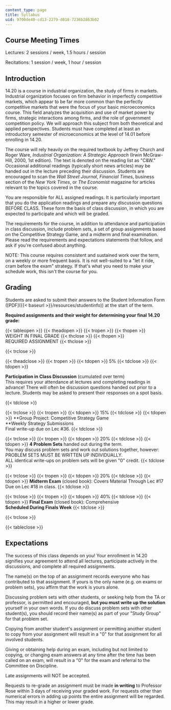 ```yaml
---
content_type: page
title: Syllabus
uid: 9700de40-cd13-2279-d018-7236b2863b02
---
```


Course Meeting Times
--------------------

Lectures: 2 sessions / week, 1.5 hours / session

Recitations: 1 session / week, 1 hour / session

Introduction
------------

14.20 is a course in industrial organization, the study of firms in markets. Industrial organization focuses on firm behavior in imperfectly competitive markets, which appear to be far more common than the perfectly competitive markets that were the focus of your basic microeconomics course. This field analyzes the acquisition and use of market power by firms, strategic interactions among firms, and the role of government competition policy. We will approach this subject from both theoretical and applied perspectives. Students must have completed at least an introductory semester of microeconomics at the level of 14.01 before enrolling in 14.20.

The course will rely heavily on the required textbook by Jeffrey Church and Roger Ware, _Industrial Organization: A Strategic Approach_ (Irwin McGraw-Hill, 2000, 1st edition). The text is denoted on the reading list as "C&W." Occasional additional readings (typically short news articles) may be handed out in the lecture preceding their discussion. Students are encouraged to scan the _Wall Street Journal_, _Financial Times_, business section of the _New York Times_, or _The Economist_ magazine for articles relevant to the topics covered in the course.

You are responsible for ALL assigned readings. It is particularly important that you do the application readings and prepare any discussion questions BEFORE CLASS. These form the basis of class discussion, in which you are expected to participate and which will be graded.

The requirements for the course, in addition to attendance and participation in class discussion, include problem sets, a set of group assignments based on the Competitive Strategy Game, and a midterm and final examination. Please read the requirements and expectations statements that follow, and ask if you're confused about anything.

NOTE: This course requires consistent and sustained work over the term, on a weekly or more frequent basis. It is not well-suited to a "let it ride, cram before the exam" strategy. If that's what you need to make your schedule work, this isn't the course for you.

Grading
-------

Students are asked to submit their answers to the Student Information Form ([PDF]({{< baseurl >}}/resources/studentinfo)) at the start of the term.

**Required assignments and their weight for determining your final 14.20 grade:**

{{< tableopen >}}
{{< theadopen >}}
{{< tropen >}}
{{< thopen >}}
WEIGHT IN FINAL GRADE
{{< thclose >}}
{{< thopen >}}
REQUIRED ASSIGNMENT
{{< thclose >}}

{{< trclose >}}

{{< theadclose >}}
{{< tropen >}}
{{< tdopen >}}
5%
{{< tdclose >}}
{{< tdopen >}}


**Participation in Class Discussion** (cumulated over term)  
This requires your attendance at lectures and completing readings in advance! There will often be discussion questions handed out prior to a lecture. Students may be asked to present their responses on a spot basis.


{{< tdclose >}}

{{< trclose >}}
{{< tropen >}}
{{< tdopen >}}
15%
{{< tdclose >}}
{{< tdopen >}}
**Group Project: Competitive Strategy Game  
**Weekly Strategy Submissions  
Final write-up due on Lec #36.
{{< tdclose >}}

{{< trclose >}}
{{< tropen >}}
{{< tdopen >}}
20%
{{< tdclose >}}
{{< tdopen >}}
**4 Problem Sets** handed out during the term.  
You may discuss problem sets and work out solutions together, however:  
PROBLEM SETS MUST BE WRITTEN UP INDIVIDUALLY.  
ALL identical write-ups on problem sets will be given "0" credit.
{{< tdclose >}}

{{< trclose >}}
{{< tropen >}}
{{< tdopen >}}
20%
{{< tdclose >}}
{{< tdopen >}}
**Midterm Exam** (closed book): Covers Material Through Lec #17  
Due on Lec #18 in class.
{{< tdclose >}}

{{< trclose >}}
{{< tropen >}}
{{< tdopen >}}
40%
{{< tdclose >}}
{{< tdopen >}}
**Final Exam** (closed book): Comprehensive  
**Scheduled During Finals Week**
{{< tdclose >}}

{{< trclose >}}

{{< tableclose >}}

Expectations
------------

The success of this class depends on you! Your enrollment in 14.20 signifies your agreement to attend all lectures, participate actively in the discussions, and complete all required assignments.

The name(s) on the top of an assignment records everyone who has contributed to that assignment. If yours is the only name (e.g. on exams or problem sets), you affirm that the work is yours alone.

Discussing problem sets with other students, or seeking help from the TA or professor, is permitted and encouraged, **but you must write up the solution** yourself in your own words. If you do discuss problem sets with other student(s), you should record their name(s) as part of your "Study Group" for that problem set.

Copying from another student's assignment or permitting another student to copy from your assignment will result in a "0" for that assignment for all involved students.

Giving or obtaining help during an exam, including but not limited to copying, or changing exam answers at any time after the time has been called on an exam, will result in a "0" for the exam and referral to the Committee on Discipline.

Late assignments will NOT be accepted.

Requests to re-grade an assignment must be made **in writing** to Professor Rose within 3 days of receiving your graded work. For requests other than numerical errors in adding up points the entire assignment will be regarded. This may result in a higher or lower grade.